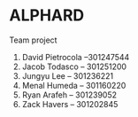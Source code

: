 # ALPHARD

Team project

1. David Pietrocola –301247544 
2. Jacob Todasco – 301251200 
3. Jungyu Lee – 301236221 
4. Menal Humeda – 301160220 
5. Ryan Arafeh – 301239052 
6. Zack Havers – 301202845 
